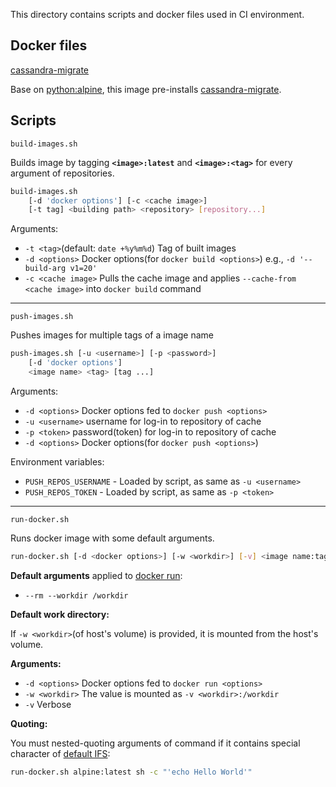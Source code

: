 This directory contains scripts and docker files used in CI environment.

## Docker files

[cassandra-migrate](./cassandra-migrate/)

Base on [python:alpine](https://hub.docker.com/_/python), this image pre-installs [cassandra-migrate](https://github.com/Cobliteam/cassandra-migrate).

## Scripts

`build-images.sh`

Builds image by tagging **`<image>:latest`** and **`<image>:<tag>`** for every argument of repositories.

```bash
build-images.sh
	[-d 'docker options'] [-c <cache image>]
	[-t tag] <building path> <repository> [repository...]
```

Arguments:
- `-t <tag>`(default: `date +%y%m%d`)
	Tag of built images
- `-d <options>`
	Docker options(for `docker build <options>`)
	e.g., `-d '--build-arg v1=20'`
- `-c <cache image>`
	Pulls the cache image and applies `--cache-from <cache image>` into `docker build` command

---

`push-images.sh`

Pushes images for multiple tags of a image name

```bash
push-images.sh [-u <username>] [-p <password>]
	[-d 'docker options']
	<image name> <tag> [tag ...]
```

Arguments:
- `-d <options>`
	Docker options fed to `docker push <options>`
- `-u <username>`
	username for log-in to repository of cache
- `-p <token>`
	password(token) for log-in to repository of cache
- `-d <options>`
	Docker options(for `docker push <options>`)

Environment variables:
- `PUSH_REPOS_USERNAME` - Loaded by script, as same as `-u <username>`
- `PUSH_REPOS_TOKEN` - Loaded by script, as same as `-p <token>`

---

`run-docker.sh`

Runs docker image with some default arguments.

```bash
run-docker.sh [-d <docker options>] [-w <workdir>] [-v] <image name:tag> [commands ...]
```

**Default arguments** applied to [docker run](https://docs.docker.com/engine/reference/run/):
- `--rm --workdir /workdir`

**Default work directory:**

If `-w <workdir>`(of host's volume) is provided, it is mounted from the host's volume.

**Arguments:**
- `-d <options>`
	Docker options fed to `docker run <options>`
- `-w <workdir>`
	The value is mounted as `-v <workdir>:/workdir`
- `-v`
	Verbose

**Quoting:**

You must nested-quoting arguments of command if it contains special character of [default IFS](https://bash.cyberciti.biz/guide/$IFS):
```bash
run-docker.sh alpine:latest sh -c "'echo Hello World'"
```
